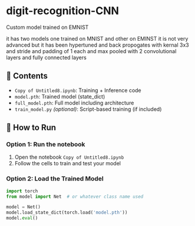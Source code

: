 # digit-recognition-CNN
Custom model trained on EMNIST

it has two models one trained on MNIST and other on EMINST it is not very advanced but it has been hypertuned and back propogates with kernal 3x3 and stride and padding of 1 each and max pooled with 2 convolutional layers and fully connected layers 

## 📁 Contents

- `Copy of Untitled8.ipynb`: Training + Inference code
- `model.pth`: Trained model (state_dict)
- `full_model.pth`: Full model including architecture
- `train_model.py` *(optional)*: Script-based training (if included)

## 🚀 How to Run

### Option 1: Run the notebook

1. Open the notebook `Copy of Untitled8.ipynb`
2. Follow the cells to train and test your model

### Option 2: Load the Trained Model

```python
import torch
from model import Net  # or whatever class name used

model = Net()
model.load_state_dict(torch.load('model.pth'))
model.eval()
